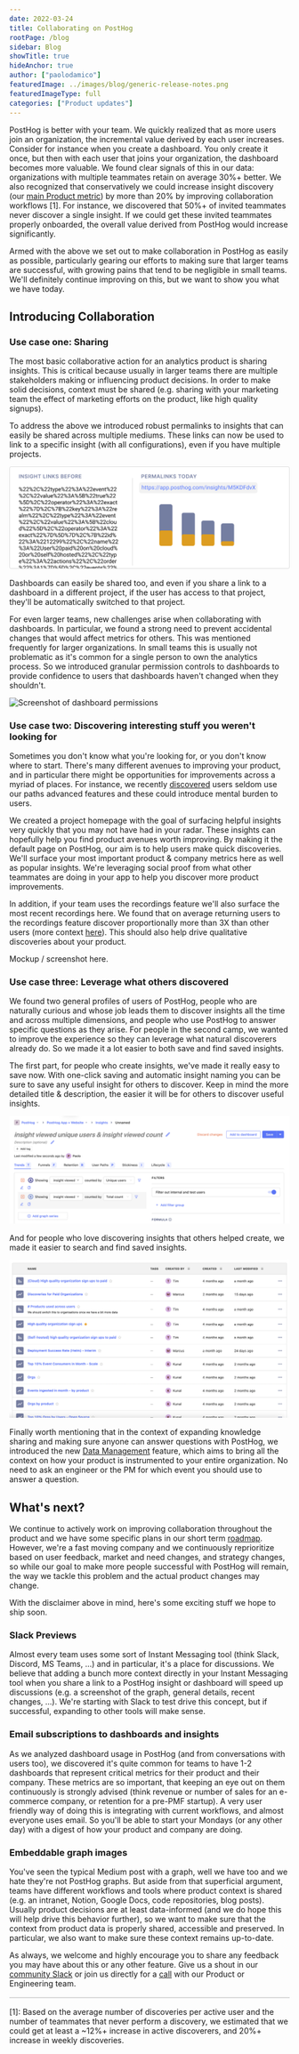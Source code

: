 ```yaml
---
date: 2022-03-24
title: Collaborating on PostHog
rootPage: /blog
sidebar: Blog
showTitle: true
hideAnchor: true
author: ["paolodamico"]
featuredImage: ../images/blog/generic-release-notes.png
featuredImageType: full
categories: ["Product updates"]
---
```


PostHog is better with your team. We quickly realized that as more users join an organization, the incremental value derived by each user increases. Consider for instance when you create a dashboard. You only create it once, but then with each user that joins your organization, the dashboard becomes more valuable. We found clear signals of this in our data: organizations with multiple teammates retain on average 30%+ better. We also recognized that conservatively we could increase insight discovery (our [main Product metric](https://posthog.com/handbook/product/metrics)) by more than 20% by improving collaboration workflows [1]. For instance, we discovered that 50%+ of invited teammates never discover a single insight. If we could get these invited teammates properly onboarded, the overall value derived from PostHog would increase significantly.


Armed with the above we set out to make collaboration in PostHog as easily as possible, particularly gearing our efforts to making sure that larger teams are successful, with growing pains that tend to be negligible in small teams. We'll definitely continue improving on this, but we want to show you what we have today.


## Introducing Collaboration

### Use case one: Sharing

The most basic collaborative action for an analytics product is sharing insights. This is critical because usually in larger teams there are multiple stakeholders making or influencing product decisions. In order to make solid decisions, context must be shared (e.g. sharing with your marketing team the effect of marketing efforts on the product, like high quality signups).

To address the above we introduced robust permalinks to insights that can easily be shared across multiple mediums. These links can now be used to link to a specific insight (with all configurations), even if you have multiple projects.


![Concept of how insight links changed to permalinks today](../images/blog/collaborating-on-posthog_1.png)


Dashboards can easily be shared too, and even if you share a link to a dashboard in a different project, if the user has access to that project, they'll be automatically switched to that project.

For even larger teams, new challenges arise when collaborating with dashboards. In particular, we found a strong need to prevent accidental changes that would affect metrics for others. This was mentioned frequently for larger organizations. In small teams this is usually not problematic as it's common for a single person to own the analytics process. So we introduced granular permission controls to dashboards to provide confidence to users that dashboards haven't changed when they shouldn't.


<img src="https://posthog-static-files.s3.us-east-2.amazonaws.com/Website-Assets/Array/1_33_0-dashboard-permissions.png" width="500" alt="Screenshot of dashboard permissions" />


### Use case two: Discovering interesting stuff you weren't looking for
Sometimes you don't know what you're looking for, or you don't know where to start. There's many different avenues to improving your product, and in particular there might be opportunities for improvements across a myriad of places. For instance, we recently [discovered](https://github.com/PostHog/posthog/pull/7973) users seldom use our paths advanced features and these could introduce mental burden to users.

We created a project homepage with the goal of surfacing helpful insights very quickly that you may not have had in your radar. These insights can hopefully help you find product avenues worth improving. By making it the default page on PostHog, our aim is to help users make quick discoveries. We'll surface your most important product & company metrics here as well as popular insights. We're leveraging social proof from what other teammates are doing in your app to help you discover more product improvements.

In addition, if your team uses the recordings feature we'll also surface the most recent recordings here. We found that on average returning users to the recordings feature discover proportionally more than 3X than other users (more context [here](https://github.com/PostHog/posthog/issues/8595#issuecomment-1056916848)). This should also help drive qualitative discoveries about your product.


Mockup / screenshot here.


### Use case three: Leverage what others discovered
We found two general profiles of users of PostHog, people who are naturally curious and whose job leads them to discover insights all the time and across multiple dimensions, and people who use PostHog to answer specific questions as they arise. For people in the second camp, we wanted to improve the experience so they can leverage what natural discoverers already do. So we made it a lot easier to both save and find saved insights.

The first part, for people who create insights, we've made it really easy to save now. With one-click saving and automatic insight naming you can be sure to save any useful insight for others to discover. Keep in mind the more detailed title & description, the easier it will be for others to discover useful insights.

![Screenshot of automatic insight naming](../images/blog/collaborating-on-posthog_3.png)

And for people who love discovering insights that others helped create, we made it easier to search and find saved insights.

![Screenshot of saved insights](../images/blog/collaborating-on-posthog_2.png)

Finally worth mentioning that in the context of expanding knowledge sharing and making sure anyone can answer questions with PostHog, we introduced the new [Data Management](link_to_blog_post_here) feature, which aims to bring all the context on how your product is instrumented to your entire organization. No need to ask an engineer or the PM for which event you should use to answer a question.

## What's next?
We continue to actively work on improving collaboration throughout the product and we have some specific plans in our short term [roadmap](https://posthog.com/handbook/people/team-structure/team-app#roadmap). However, we're a fast moving company and we continuously reprioritize based on user feedback, market and need changes, and strategy changes, so while our goal to make more people successful with PostHog will remain, the way we tackle this problem and the actual product changes may change.

With the disclaimer above in mind, here's some exciting stuff we hope to ship soon. 
### Slack Previews

Almost every team uses some sort of Instant Messaging tool (think Slack, Discord, MS Teams, ...) and in particular, it's a place for discussions. We believe that adding a bunch more context directly in your Instant Messaging tool when you share a link to a PostHog insight or dashboard will speed up discussions (e.g. a screenshot of the graph, general details, recent changes, ...). We're starting with Slack to test drive this concept, but if successful, expanding to other tools will make sense.
 
### Email subscriptions to dashboards and insights
As we analyzed dashboard usage in PostHog (and from conversations with users too), we discovered it's quite common for teams to have 1-2 dashboards that represent critical metrics for their product and their company. These metrics are so important, that keeping an eye out on them continuously is strongly advised (think revenue or number of sales for an e-commerce company, or retention for a pre-PMF startup). A very user friendly way of doing this is integrating with current workflows, and almost everyone uses email. So you'll be able to start your Mondays (or any other day) with a digest of how your product and company are doing.


### Embeddable graph images

You've seen the typical Medium post with a graph, well we have too and we hate they're not PostHog graphs. But aside from that superficial argument, teams have different workflows and tools where product context is shared (e.g. an intranet, Notion, Google Docs, code repositories, blog posts). Usually product decisions are at least data-informed (and we do hope this will help drive this behavior further), so we want to make sure that the context from product data is properly shared, accessible and preserved. In particular, we also want to make sure these context remains up-to-date.


As always, we welcome and highly encourage you to share any feedback you may have about this or any other feature. Give us a shout in our [community Slack](/slack) or join us directly for a [call](https://calendly.com/posthog-feedback) with our Product or Engineering team.


<div style="border: 1px solid #D9D9D9; margin-bottom: 16px; margin-top: 16px;"></div>

[1]: Based on the average number of discoveries per active user and the number of teammates that never perform a discovery, we estimated that we could get at least a ~12%+ increase in active discoverers, and 20%+ increase in weekly discoveries.